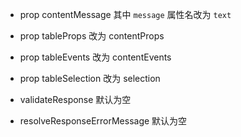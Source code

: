- prop contentMessage 其中 `message` 属性名改为 `text`
- prop tableProps 改为 contentProps
- prop tableEvents 改为 contentEvents
- prop tableSelection 改为 selection

- validateResponse 默认为空
- resolveResponseErrorMessage 默认为空
